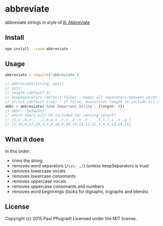 # abbreviate

abbreviate strings in style of
[R: Abbreviate](http://stat.ethz.ch/R-manual/R-patched/library/base/html/abbreviate.html)

## Install

```sh
npm install --save abbreviate
```

## Usage

```js
abbreviate = require('abbreviate')

// abbreviate(string, opts)
// opts:
// length (default 3)
// keepSeparators (default false) - keeps all separators between words
// strict (default true) - if false, overwrites length to include all words
abbr = abbreviate('Some Important String', {length: 8})
// abbr: 'SmImpStr'
// which chars will be included for varying length?
// [S,o ,m,e ,  ,I,m,p,o ,r,t ,a ,n ,t ,  ,S,t,r,i ,n ,g ]
// [1,16,6,17,20,2,7,8,18,9,10,19,11,12,21,3,4,5,13,14,15]
```
## What it does
In this order:
 - trims the string
 - removes word separators (`/\s\-_,/`) (unless keepSeparators is true)
 - removes lowercase vocals
 - removes lowercase consonants
 - removes uppercase vocals
 - removes uppercase consonants and numbers
 - removes word beginnings (looks for digraphs, trigraphs and blends)

## License
Copyright (c) 2015 Paul Pflugradt
Licensed under the MIT license.
